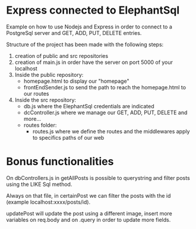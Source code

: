 # Express connected to ElephantSql

Example on how to use Nodejs and Express in order to connect to a PostgreSql server and GET, ADD, PUT, DELETE entries.

Structure of the project has been made with the following steps:

1. creation of public and src repositories
2. creation of main.js in order have the server on port 5000 of your localhost
3. Inside the public repository:
   - homepage.html to display our "homepage"
   - frontEndSender.js to send the path to reach the homepage.html to our routes
4. Inside the src repository:
   - db.js where the ElephantSql credentials are indicated
   - dcController.js where we manage our GET, ADD, PUT, DELETE and more...
   - routes folder:
     - routes.js where we define the routes and the middlewares apply to specifics paths of our web

# Bonus functionalities

On dbControllers.js in getAllPosts is possible to querystring and filter posts using the LIKE Sql method.

Always on that file, in certainPost we can filter the posts with the id (example localhost:xxxx/posts/id).

updatePost will update the post using a different image, insert more variables on req.body and on .query in order to update more fields.

